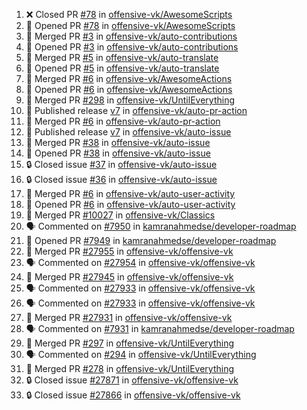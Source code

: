 <!--START_SECTION:activity-->
1. ❌ Closed PR [#78](https://github.com/offensive-vk/AwesomeScripts/pull/78) in [offensive-vk/AwesomeScripts](https://github.com/offensive-vk/AwesomeScripts)
2. 💪 Opened PR [#78](https://github.com/offensive-vk/AwesomeScripts/pull/78) in [offensive-vk/AwesomeScripts](https://github.com/offensive-vk/AwesomeScripts)
3. 🎉 Merged PR [#3](https://github.com/offensive-vk/auto-contributions/pull/3) in [offensive-vk/auto-contributions](https://github.com/offensive-vk/auto-contributions)
4. 💪 Opened PR [#3](https://github.com/offensive-vk/auto-contributions/pull/3) in [offensive-vk/auto-contributions](https://github.com/offensive-vk/auto-contributions)
5. 🎉 Merged PR [#5](https://github.com/offensive-vk/auto-translate/pull/5) in [offensive-vk/auto-translate](https://github.com/offensive-vk/auto-translate)
6. 💪 Opened PR [#5](https://github.com/offensive-vk/auto-translate/pull/5) in [offensive-vk/auto-translate](https://github.com/offensive-vk/auto-translate)
7. 🎉 Merged PR [#6](https://github.com/offensive-vk/AwesomeActions/pull/6) in [offensive-vk/AwesomeActions](https://github.com/offensive-vk/AwesomeActions)
8. 💪 Opened PR [#6](https://github.com/offensive-vk/AwesomeActions/pull/6) in [offensive-vk/AwesomeActions](https://github.com/offensive-vk/AwesomeActions)
9. 🎉 Merged PR [#298](https://github.com/offensive-vk/UntilEverything/pull/298) in [offensive-vk/UntilEverything](https://github.com/offensive-vk/UntilEverything)
10. 🚀 Published release [v7](https://github.com/offensive-vk/auto-pr-action/releases/tag/v7) in [offensive-vk/auto-pr-action](https://github.com/offensive-vk/auto-pr-action)
11. 🎉 Merged PR [#6](https://github.com/offensive-vk/auto-pr-action/pull/6) in [offensive-vk/auto-pr-action](https://github.com/offensive-vk/auto-pr-action)
12. 🚀 Published release [v7](https://github.com/offensive-vk/auto-issue/releases/tag/v7) in [offensive-vk/auto-issue](https://github.com/offensive-vk/auto-issue)
13. 🎉 Merged PR [#38](https://github.com/offensive-vk/auto-issue/pull/38) in [offensive-vk/auto-issue](https://github.com/offensive-vk/auto-issue)
14. 💪 Opened PR [#38](https://github.com/offensive-vk/auto-issue/pull/38) in [offensive-vk/auto-issue](https://github.com/offensive-vk/auto-issue)
15. 🔒 Closed issue [#37](https://github.com/offensive-vk/auto-issue/issues/37) in [offensive-vk/auto-issue](https://github.com/offensive-vk/auto-issue)
16. 🔒 Closed issue [#36](https://github.com/offensive-vk/auto-issue/issues/36) in [offensive-vk/auto-issue](https://github.com/offensive-vk/auto-issue)
17. 🎉 Merged PR [#6](https://github.com/offensive-vk/auto-user-activity/pull/6) in [offensive-vk/auto-user-activity](https://github.com/offensive-vk/auto-user-activity)
18. 💪 Opened PR [#6](https://github.com/offensive-vk/auto-user-activity/pull/6) in [offensive-vk/auto-user-activity](https://github.com/offensive-vk/auto-user-activity)
19. 🎉 Merged PR [#10027](https://github.com/offensive-vk/Classics/pull/10027) in [offensive-vk/Classics](https://github.com/offensive-vk/Classics)
20. 🗣 Commented on [#7950](https://github.com/kamranahmedse/developer-roadmap/issues/7950#issuecomment-2564682347) in [kamranahmedse/developer-roadmap](https://github.com/kamranahmedse/developer-roadmap)
21. 💪 Opened PR [#7949](https://github.com/kamranahmedse/developer-roadmap/pull/7949) in [kamranahmedse/developer-roadmap](https://github.com/kamranahmedse/developer-roadmap)
22. 🎉 Merged PR [#27955](https://github.com/offensive-vk/offensive-vk/pull/27955) in [offensive-vk/offensive-vk](https://github.com/offensive-vk/offensive-vk)
23. 🗣 Commented on [#27954](https://github.com/offensive-vk/offensive-vk/issues/27954#issuecomment-2562952526) in [offensive-vk/offensive-vk](https://github.com/offensive-vk/offensive-vk)
24. 🎉 Merged PR [#27945](https://github.com/offensive-vk/offensive-vk/pull/27945) in [offensive-vk/offensive-vk](https://github.com/offensive-vk/offensive-vk)
25. 🗣 Commented on [#27933](https://github.com/offensive-vk/offensive-vk/pull/27933#issuecomment-2562893465) in [offensive-vk/offensive-vk](https://github.com/offensive-vk/offensive-vk)
26. 🗣 Commented on [#27933](https://github.com/offensive-vk/offensive-vk/pull/27933#issuecomment-2562626543) in [offensive-vk/offensive-vk](https://github.com/offensive-vk/offensive-vk)
27. 🎉 Merged PR [#27931](https://github.com/offensive-vk/offensive-vk/pull/27931) in [offensive-vk/offensive-vk](https://github.com/offensive-vk/offensive-vk)
28. 🗣 Commented on [#7931](https://github.com/kamranahmedse/developer-roadmap/pull/7931#issuecomment-2561592661) in [kamranahmedse/developer-roadmap](https://github.com/kamranahmedse/developer-roadmap)
29. 🎉 Merged PR [#297](https://github.com/offensive-vk/UntilEverything/pull/297) in [offensive-vk/UntilEverything](https://github.com/offensive-vk/UntilEverything)
30. 🗣 Commented on [#294](https://github.com/offensive-vk/UntilEverything/pull/294#issuecomment-2560964795) in [offensive-vk/UntilEverything](https://github.com/offensive-vk/UntilEverything)
31. 🎉 Merged PR [#278](https://github.com/offensive-vk/UntilEverything/pull/278) in [offensive-vk/UntilEverything](https://github.com/offensive-vk/UntilEverything)
32. 🔒 Closed issue [#27871](https://github.com/offensive-vk/offensive-vk/issues/27871) in [offensive-vk/offensive-vk](https://github.com/offensive-vk/offensive-vk)
33. 🔒 Closed issue [#27866](https://github.com/offensive-vk/offensive-vk/issues/27866) in [offensive-vk/offensive-vk](https://github.com/offensive-vk/offensive-vk)
<!--END_SECTION:activity-->
